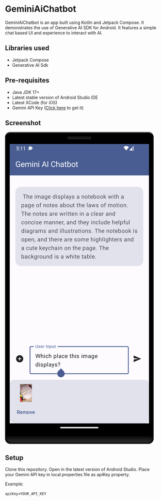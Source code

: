 # GeminiAiChatbot

GeminiAiChatbot is an app built using Kotlin and Jetpack Compose. It demonstrates the use of Generative AI SDK for Android. It features a simple chat based UI and experience to interact with AI.

## Libraries used

* Jetpack Compose 
* Generative AI Sdk

## Pre-requisites

* Java JDK 17+
* Latest stable version of Android Studio IDE
* Latest XCode (for iOS)
* Gemini API Key ([Click here](https://aistudio.google.com/app/apikey) to get it)

## Screenshot

![Screenshot_20231217_171152.png](Screenshot_20231217_171152.png)

## Setup

Clone this repository.
Open in the latest version of Android Studio.
Place your Gemini API key in local.properties file as apiKey property.

Example:

`apiKey=YOUR_API_KEY`
